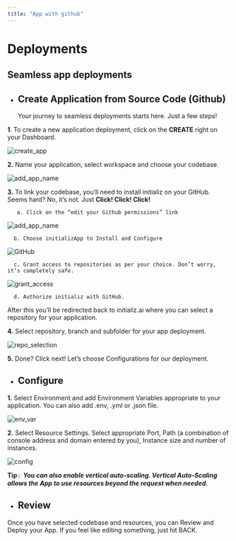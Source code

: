 ```yaml
--- 
title: "App with github"
---
```


# Deployments

## Seamless app deployments

- ## Create Application from Source Code (Github)

  Your journey to seamless deployments starts here. Just a few steps!

**1**. To create a new application deployment, click on the **CREATE** right on your Dashboard.

![create_app](/assets/create_app/create_app.png)

**2.** Name your application, select workspace and choose your codebase.

![add_app_name](/assets/create_app/add_app_name.png)

**3.** To link your codebase, you’ll need to install initializ on your GitHub. Seems hard?
No, it’s not. Just **Click! Click! Click!**

       a. Click on the “edit your Github permissions” link

![add_app_name](/assets/create_app/add_app_name.png)

      b. Choose initializApp to Install and Configure

![GitHub](/assets/create_app/github.png)

      c. Grant access to repositories as per your choice. Don’t worry, it’s completely safe.

![grant_access](/assets/create_app/grant_access.png)

      d. Authorize initializ with GitHub.

After this you’ll be redirected back to initializ.ai where you can select a repository for your application.

**4.** Select repository, branch and subfolder for your app deployment.

![repo_selection](/assets/create_app/repo_selection.png)

**5.** Done? Click next! Let’s choose Configurations for our deployment.

- ## Configure

**1.** Select Environment and add Environment Variables appropriate to your application. You can also add .env, .yml or .json file.

![env_var](/assets/create_app/env_var.png)

**2.** Select Resource Settings. Select appropriate Port, Path (a combination of console address and domain entered by you), Instance size and number of instances.

![config](/assets/create_app/config.png)

**Tip**💡
**_You can also enable vertical auto-scaling. Vertical Auto-Scaling allows the App to use resources beyond the request when needed._**

- ## Review

Once you have selected codebase and resources, you can Review and Deploy your App. If you feel like editing something, just hit BACK.
